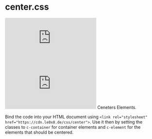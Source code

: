 # center.css

![GitHub code size in bytes](https://img.shields.io/github/languages/code-size/Le0X8/center.css?style=for-the-badge) ![GitHub Repo stars](https://img.shields.io/github/stars/Le0X8/center.css?style=for-the-badge)
Ceneters Elements.

Bind the code into your HTML document using ```<link rel="stylesheet" href="https://cdn.le0x8.de/css/center">```.
Use it then by setting the classes to ```c-container``` for container elements and ```c-element``` for the elements that should be centered.
